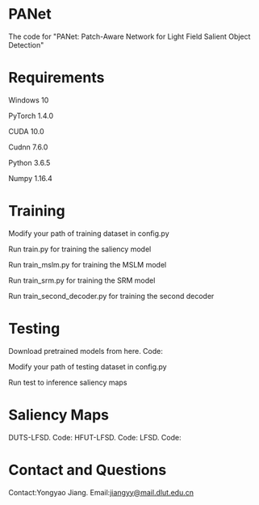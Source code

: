 # PANet
The code for "PANet: Patch-Aware Network for Light Field Salient Object Detection"

# Requirements

Windows 10

PyTorch 1.4.0

CUDA 10.0

Cudnn 7.6.0

Python 3.6.5

Numpy 1.16.4

# Training 

Modify your path of training dataset in config.py

Run train.py for training the saliency model

Run train_mslm.py for training the MSLM model

Run train_srm.py for training the SRM model

Run train_second_decoder.py for training the second decoder

# Testing

Download pretrained models from here. Code:

Modify your path of testing dataset in config.py

Run test to inference saliency maps

# Saliency Maps

DUTS-LFSD. Code:  HFUT-LFSD. Code:  LFSD. Code:

# Contact and Questions

Contact:Yongyao Jiang. Email:jiangyy@mail.dlut.edu.cn

